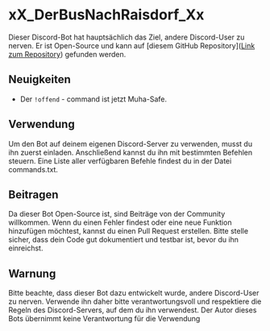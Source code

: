 # xX_DerBusNachRaisdorf_Xx

Dieser Discord-Bot hat hauptsächlich das Ziel, andere Discord-User zu nerven. Er ist Open-Source und kann auf [diesem GitHub Repository]([Link zum Repository](https://github.com/DerBusNachRaisdorf/xX_DerBusNachRaisdorf_Xx/blob/main/README.md)) gefunden werden.

## Neuigkeiten
- Der `!offend` - command ist jetzt Muha-Safe.

## Verwendung
Um den Bot auf deinem eigenen Discord-Server zu verwenden, musst du ihn zuerst einladen. Anschließend kannst du ihn mit bestimmten Befehlen steuern. Eine Liste aller verfügbaren Befehle findest du in der Datei commands.txt.

## Beitragen
Da dieser Bot Open-Source ist, sind Beiträge von der Community willkommen. Wenn du einen Fehler findest oder eine neue Funktion hinzufügen möchtest, kannst du einen Pull Request erstellen. Bitte stelle sicher, dass dein Code gut dokumentiert und testbar ist, bevor du ihn einreichst.

## Warnung
Bitte beachte, dass dieser Bot dazu entwickelt wurde, andere Discord-User zu nerven. Verwende ihn daher bitte verantwortungsvoll und respektiere die Regeln des Discord-Servers, auf dem du ihn verwendest. Der Autor dieses Bots übernimmt keine Verantwortung für die Verwendung
